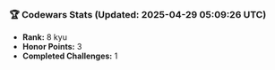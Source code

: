 ### 🏆 Codewars Stats (Updated: 2025-04-29 05:09:26 UTC)

- **Rank:** 8 kyu
- **Honor Points:** 3
- **Completed Challenges:** 1
